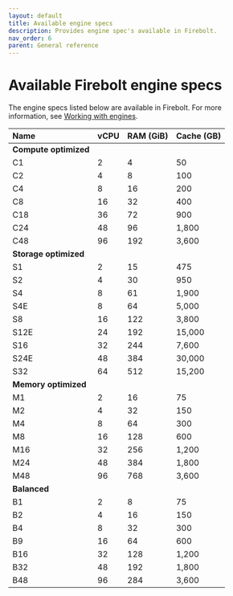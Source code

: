 ```yaml
---
layout: default
title: Available engine specs
description: Provides engine spec's available in Firebolt.
nav_order: 6
parent: General reference
---
```


# Available Firebolt engine specs

The engine specs listed below are available in Firebolt. For more information, see [Working with engines](../working-with-engines/index.md).

| Name    	| vCPU 	| RAM (GiB) 	| Cache (GB) 	|
| :--------	| :----	| :------	| :--------	|
| **Compute optimized** | |   |         	|
| C1       	| 2    	| 4      	| 50       	|
| C2       	| 4    	| 8      	| 100      	|
| C4       	| 8    	| 16     	| 200      	|
| C8       	| 16   	| 32     	| 400      	|
| C18      	| 36   	| 72     	| 900      	|
| C24      	| 48   	| 96     	| 1,800    	|
| C48      	| 96   	| 192    	| 3,600    	|
| **Storage optimized** | |   |         	|
| S1       	| 2    	| 15     	| 475      	|
| S2       	| 4    	| 30     	| 950      	|
| S4       	| 8    	| 61     	| 1,900    	|
| S4E      	| 8    	| 64     	| 5,000    	|
| S8       	| 16   	| 122    	| 3,800    	|
| S12E     	| 24   	| 192    	| 15,000   	|
| S16      	| 32   	| 244    	| 7,600    	|
| S24E     	| 48   	| 384    	| 30,000   	|
| S32      	| 64   	| 512    	| 15,200   	|
| **Memory optimized** | |    |         	|
| M1       	| 2    	| 16     	| 75       	|
| M2       	| 4    	| 32     	| 150      	|
| M4       	| 8    	| 64     	| 300      	|
| M8       	| 16   	| 128    	| 600      	|
| M16      	| 32   	| 256    	| 1,200    	|
| M24      	| 48   	| 384    	| 1,800    	|
| M48      	| 96   	| 768    	| 3,600    	|
| **Balanced** |    |         |         	|
| B1       	| 2    	| 8      	| 75       	|
| B2       	| 4    	| 16     	| 150      	|
| B4       	| 8    	| 32     	| 300      	|
| B9       	| 16   	| 64     	| 600      	|
| B16      	| 32   	| 128    	| 1,200    	|
| B32      	| 48   	| 192    	| 1,800    	|
| B48      	| 96   	| 284    	| 3,600    	|

